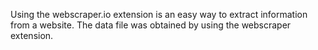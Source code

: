 Using the webscraper.io extension is an easy way to extract information from a website. The data file was obtained by using the webscraper extension.
